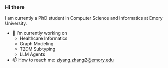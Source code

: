 ### Hi there

I am currently a PhD student in Computer Science and Informatics at Emory University.

- 🔭 I’m currently working on
  -  Healthcare Informatics
  -  Graph Modeling
  -  T2DM Subtyping
  -  LLM Agents
- 📫 How to reach me: ziyang.zhang2@emory.edu
